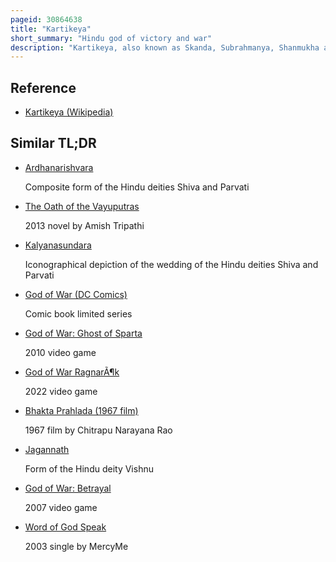 ```yaml
---
pageid: 30864638
title: "Kartikeya"
short_summary: "Hindu god of victory and war"
description: "Kartikeya, also known as Skanda, Subrahmanya, Shanmukha and Murugan, is the Hindu God of War. He is the Son of Shiva and Parvati and the Brother of Ganesha."
---
```


## Reference

- [Kartikeya (Wikipedia)](https://en.wikipedia.org/?curid=30864638)

## Similar TL;DR

- [Ardhanarishvara](/tldr/en/ardhanarishvara)

  Composite form of the Hindu deities Shiva and Parvati

- [The Oath of the Vayuputras](/tldr/en/the-oath-of-the-vayuputras)

  2013 novel by Amish Tripathi

- [Kalyanasundara](/tldr/en/kalyanasundara)

  Iconographical depiction of the wedding of the Hindu deities Shiva and Parvati

- [God of War (DC Comics)](/tldr/en/god-of-war-dc-comics)

  Comic book limited series

- [God of War: Ghost of Sparta](/tldr/en/god-of-war-ghost-of-sparta)

  2010 video game

- [God of War RagnarÃ¶k](/tldr/en/god-of-war-ragnarok)

  2022 video game

- [Bhakta Prahlada (1967 film)](/tldr/en/bhakta-prahlada-1967-film)

  1967 film by Chitrapu Narayana Rao

- [Jagannath](/tldr/en/jagannath)

  Form of the Hindu deity Vishnu

- [God of War: Betrayal](/tldr/en/god-of-war-betrayal)

  2007 video game

- [Word of God Speak](/tldr/en/word-of-god-speak)

  2003 single by MercyMe
